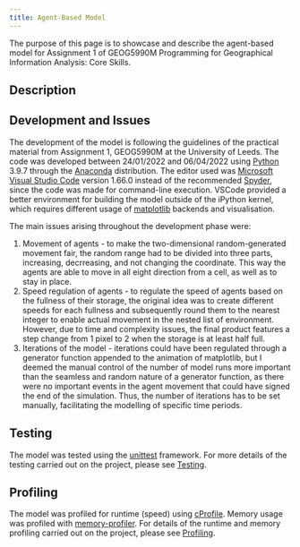 ```yaml
---
title: Agent-Based Model
---
```



The purpose of this page is to showcase and describe the agent-based model for Assignment 1 of GEOG5990M Programming for Geographical Information Analysis: Core Skills.

## Description

## Development and Issues

The development of the model is following the guidelines of the practical material from Assignment 1, GEOG5990M at the University of Leeds. The code was developed between 24/01/2022 and 06/04/2022 using [Python](https://www.python.org/) 3.9.7 through the [Anaconda](https://www.anaconda.com/) distribution. The editor used was [Microsoft Visual Studio Code](https://code.visualstudio.com/) version 1.66.0 instead of the recommended [Spyder](https://www.spyder-ide.org/), since the code was made for command-line execution. VSCode provided a better environment for building the model outside of the iPython kernel, which requires different usage of [matplotlib](https://matplotlib.org/) backends and visualisation.

The main issues arising throughout the development phase were:
1. Movement of agents - to make the two-dimensional random-generated movement fair, the random range had to be divided into three parts, increasing, decrreasing, and not changing the coordinate. This way the agents are able to move in all eight direction from a cell, as well as to stay in place.
2. Speed regulation of agents - to regulate the speed of agents based on the fullness of their storage, the original idea was to create different speeds for each fullness and subsequently round them to the nearest integer to enable actual movement in the nested list of environment. However, due to time and complexity issues, the final product features a step change from 1 pixel to 2 when the storage is at least half full.
3. Iterations of the model - iterations could have been regulated through a generator function appended to the animation of matplotlib, but I deemed the manual control of the number of model runs more important than the seamless and random nature of a generator function, as there were no important events in the agent movement that could have signed the end of the simulation. Thus, the number of iterations has to be set manually, facilitating the modelling of specific time periods.

## Testing

The model was tested using the [unittest](https://docs.python.org/3/library/unittest.html) framework. For more details of the testing carried out on the project, please see [Testing](abm_testing.html).

## Profiling

The model was profiled for runtime (speed) using [cProfile](https://docs.python.org/3/library/profile.html). Memory usage was profiled with [memory-profiler](https://pypi.org/project/memory-profiler/). For details of the runtime and memory profiling carried out on the project, please see [Profiling](abm_profiling.html).
